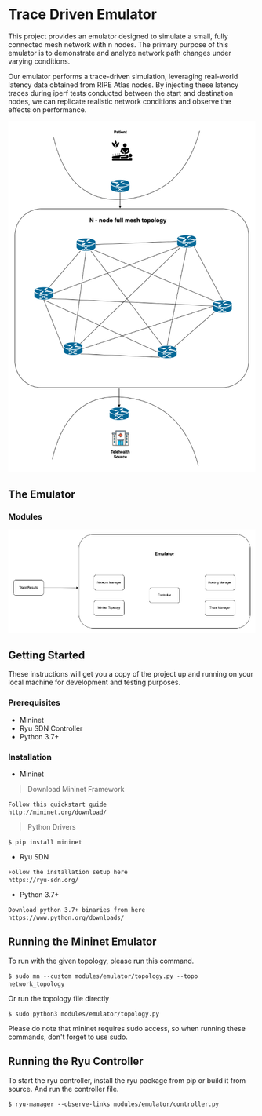 # Trace Driven Emulator

This project provides an emulator designed to simulate a small, fully connected mesh network with n nodes. The primary purpose of this emulator is to demonstrate and analyze network path changes under varying conditions.

Our emulator performs a trace-driven simulation, leveraging real-world latency data obtained from RIPE Atlas nodes. By injecting these latency traces during iperf tests conducted between the start and destination nodes, we can replicate realistic network conditions and observe the effects on performance.

![Full Mesh Topology.png](images%2FFull%20Mesh%20Topology.png)







## The Emulator

### Modules

![Trace Driven Emulation.png](images%2FTrace%20Driven%20Emulation.png)














## Getting Started

These instructions will get you a copy of the project up and running on your local machine for development and testing purposes.

### Prerequisites

- Mininet
- Ryu SDN Controller
- Python 3.7+

### Installation

- Mininet

> Download Mininet Framework
```
Follow this quickstart guide
http://mininet.org/download/
```

> Python Drivers
```
$ pip install mininet
```

- Ryu SDN
```
Follow the installation setup here
https://ryu-sdn.org/
```

- Python 3.7+
```
Download python 3.7+ binaries from here
https://www.python.org/downloads/
```


## Running the Mininet Emulator

To run with the given topology, please run this command.
```
$ sudo mn --custom modules/emulator/topology.py --topo network_topology
```

Or run the topology file directly
```
$ sudo python3 modules/emulator/topology.py
```
Please do note that mininet requires sudo access, so when running these commands, don't forget to use sudo.

## Running the Ryu Controller

To start the ryu controller, install the ryu package from pip or build it from source. And run the controller file.

```
$ ryu-manager --observe-links modules/emulator/controller.py
```


